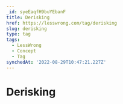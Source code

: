 ```yaml
---
_id: syeEaqfH9buYEbanF
title: Derisking
href: https://lesswrong.com/tag/derisking
slug: derisking
type: tag
tags:
  - LessWrong
  - Concept
  - Tag
synchedAt: '2022-08-29T10:47:21.227Z'
---
```

# Derisking

